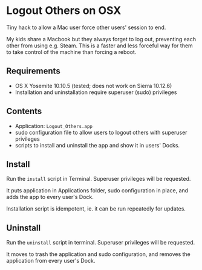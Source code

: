 Logout Others on OSX
====================

Tiny hack to allow a Mac user force other users' session to end.

My kids share a Macbook but they always forget to log out,
preventing each other from using e.g. Steam.
This is a faster and less forceful way for them to take control of the machine
than forcing a reboot.

Requirements
------------

 - OS X Yosemite 10.10.5 (tested; does not work on Sierra 10.12.6)
 - Installation and uninstallation require superuser (sudo) privileges

Contents
--------

 - Application: `Logout_Others.app`
 - sudo configuration file to allow users to logout others with superuser privileges
 - scripts to install and uninstall the app and show it in users' Docks.

Install
-------

Run the `install` script in Terminal. Superuser privileges will be requested.

It puts application in Applications folder, sudo configuration in place,
and adds the app to every user's Dock.

Installation script is idempotent, ie. it can be run repeatedly for updates.

Uninstall
---------

Run the `uninstall` script in terminal. Superuser privileges will be requested.

It moves to trash the application and sudo configuration,
and removes the application from every user's Dock.

